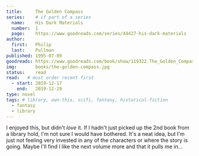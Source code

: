 ```yaml
---
title:     The Golden Compass
series:    # if part of a series
  name:    His Dark Materials 
  number:  1
  page:    https://www.goodreads.com/series/44427-his-dark-materials
author: 
  first:   Philip 
  last:    Pullman
published: 1995-07-09 
goodreads: https://www.goodreads.com/book/show/119322.The_Golden_Compass
img:       books/the-golden-compass.jpg
status:    read
read:   # must order recent first
  - start: 2019-12-17
    end:   2019-12-29
type: novel
tags: # library, own-this, scifi, fantasy, historical-fiction
  - fantasy
  - library
---
```


I enjoyed this, but didn't *love* it. If I hadn't just picked up the 2nd book from a library hold, I'm not sure I would have bothered. It's a neat idea, but I'm just not feeling very invested in any of the characters or where the story is going. Maybe I'll find I like the next volume more and that it pulls me in...